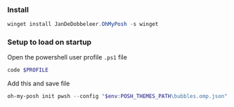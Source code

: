 ### Install
```powershell
winget install JanDeDobbeleer.OhMyPosh -s winget
```

### Setup to load on startup
Open the powershell user profile `.ps1` file
```powershell
code $PROFILE
```
Add this and save file
```powershell
oh-my-posh init pwsh --config "$env:POSH_THEMES_PATH\bubbles.omp.json" | Invoke-Expression
 ```
